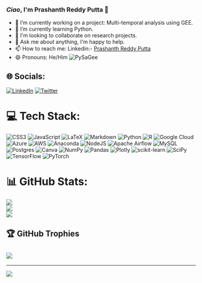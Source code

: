 ### *Ciao*, I'm Prashanth Reddy Putta 👋

- 🔭 I’m currently working on a project: Multi-temporal analysis using GEE.
- 🌱 I’m currently learning Python.
- 👯 I'm looking to collaborate on research projects.
- 💬 Ask me about anything, I'm happy to help.
- 📫 How to reach me: Linkedin:- [Prashanth Reddy Putta](https://www.linkedin.com/in/prashanthreddyputta)
- 😄 Pronouns: He/Him
![PySaGee](https://user-images.githubusercontent.com/65906934/140786949-cc5226cd-46d4-4d0f-896f-306cb3699385.jpg)

## 🌐 Socials:
[![LinkedIn](https://img.shields.io/badge/LinkedIn-%230077B5.svg?logo=linkedin&logoColor=white)](https://linkedin.com/in/https://www.linkedin.com/in/prashanthreddyputta/) [![Twitter](https://img.shields.io/badge/Twitter-%231DA1F2.svg?logo=Twitter&logoColor=white)](https://twitter.com/https://twitter.com/007Prashanth007) 

# 💻 Tech Stack:
![CSS3](https://img.shields.io/badge/css3-%231572B6.svg?style=plastic&logo=css3&logoColor=white) ![JavaScript](https://img.shields.io/badge/javascript-%23323330.svg?style=plastic&logo=javascript&logoColor=%23F7DF1E) ![LaTeX](https://img.shields.io/badge/latex-%23008080.svg?style=plastic&logo=latex&logoColor=white) ![Markdown](https://img.shields.io/badge/markdown-%23000000.svg?style=plastic&logo=markdown&logoColor=white) ![Python](https://img.shields.io/badge/python-3670A0?style=plastic&logo=python&logoColor=ffdd54) ![R](https://img.shields.io/badge/r-%23276DC3.svg?style=plastic&logo=r&logoColor=white) ![Google Cloud](https://img.shields.io/badge/Google%20Cloud-%234285F4.svg?style=plastic&logo=google-cloud&logoColor=white) ![Azure](https://img.shields.io/badge/azure-%230072C6.svg?style=plastic&logo=azure-devops&logoColor=white) ![AWS](https://img.shields.io/badge/AWS-%23FF9900.svg?style=plastic&logo=amazon-aws&logoColor=white) ![Anaconda](https://img.shields.io/badge/Anaconda-%2344A833.svg?style=plastic&logo=anaconda&logoColor=white) ![NodeJS](https://img.shields.io/badge/node.js-6DA55F?style=plastic&logo=node.js&logoColor=white) ![Apache Airflow](https://img.shields.io/badge/Apache%20Airflow-017CEE?style=plastic&logo=Apache%20Airflow&logoColor=white) ![MySQL](https://img.shields.io/badge/mysql-%2300f.svg?style=plastic&logo=mysql&logoColor=white) ![Postgres](https://img.shields.io/badge/postgres-%23316192.svg?style=plastic&logo=postgresql&logoColor=white) ![Canva](https://img.shields.io/badge/Canva-%2300C4CC.svg?style=plastic&logo=Canva&logoColor=white) ![NumPy](https://img.shields.io/badge/numpy-%23013243.svg?style=plastic&logo=numpy&logoColor=white) ![Pandas](https://img.shields.io/badge/pandas-%23150458.svg?style=plastic&logo=pandas&logoColor=white) ![Plotly](https://img.shields.io/badge/Plotly-%233F4F75.svg?style=plastic&logo=plotly&logoColor=white) ![scikit-learn](https://img.shields.io/badge/scikit--learn-%23F7931E.svg?style=plastic&logo=scikit-learn&logoColor=white) ![SciPy](https://img.shields.io/badge/SciPy-%230C55A5.svg?style=plastic&logo=scipy&logoColor=%white) ![TensorFlow](https://img.shields.io/badge/TensorFlow-%23FF6F00.svg?style=plastic&logo=TensorFlow&logoColor=white) ![PyTorch](https://img.shields.io/badge/PyTorch-%23EE4C2C.svg?style=plastic&logo=PyTorch&logoColor=white)
# 📊 GitHub Stats:
![](https://github-readme-stats.vercel.app/api?username=PrashanthReddy47&theme=prussian&hide_border=false&include_all_commits=false&count_private=false)<br/>
![](https://github-readme-streak-stats.herokuapp.com/?user=PrashanthReddy47&theme=prussian&hide_border=false)<br/>
![](https://github-readme-stats.vercel.app/api/top-langs/?username=PrashanthReddy47&theme=prussian&hide_border=false&include_all_commits=false&count_private=false&layout=compact)

## 🏆 GitHub Trophies
## ![](https://github-profile-trophy.vercel.app/?username=PrashanthReddy47&theme=radical&no-frame=false&no-bg=true&margin-w=4)

---
[![](https://visitcount.itsvg.in/api?id=PrashanthReddy47&icon=0&color=1)](https://visitcount.itsvg.in)
